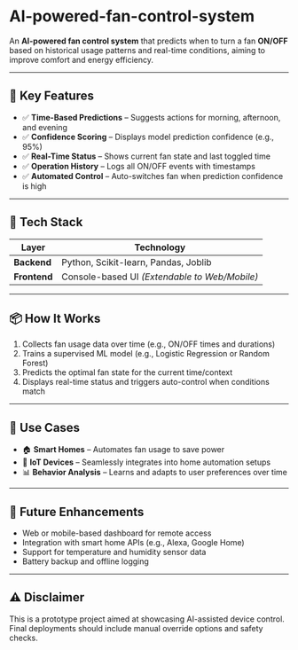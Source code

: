 # AI-powered-fan-control-system


An **AI-powered fan control system** that predicts when to turn a fan **ON/OFF** based on historical usage patterns and real-time conditions, aiming to improve comfort and energy efficiency.

---

## 🔹 Key Features

- ✅ **Time-Based Predictions** – Suggests actions for morning, afternoon, and evening  
- ✅ **Confidence Scoring** – Displays model prediction confidence (e.g., 95%)  
- ✅ **Real-Time Status** – Shows current fan state and last toggled time  
- ✅ **Operation History** – Logs all ON/OFF events with timestamps  
- ✅ **Automated Control** – Auto-switches fan when prediction confidence is high  

---

## 🧠 Tech Stack

| Layer        | Technology                         |
|--------------|-------------------------------------|
| **Backend**  | Python, Scikit-learn, Pandas, Joblib |
| **Frontend** | Console-based UI *(Extendable to Web/Mobile)* |

---

## 📦 How It Works

1. Collects fan usage data over time (e.g., ON/OFF times and durations)
2. Trains a supervised ML model (e.g., Logistic Regression or Random Forest)
3. Predicts the optimal fan state for the current time/context
4. Displays real-time status and triggers auto-control when conditions match

---

## 📌 Use Cases

- 🏠 **Smart Homes** – Automates fan usage to save power  
- 🏢 **IoT Devices** – Seamlessly integrates into home automation setups  
- 📊 **Behavior Analysis** – Learns and adapts to user preferences over time  

---

## 🚀 Future Enhancements

- Web or mobile-based dashboard for remote access  
- Integration with smart home APIs (e.g., Alexa, Google Home)  
- Support for temperature and humidity sensor data  
- Battery backup and offline logging

---

## ⚠️ Disclaimer

This is a prototype project aimed at showcasing AI-assisted device control. Final deployments should include manual override options and safety checks.
